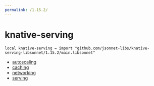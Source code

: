 ```yaml
---
permalink: /1.15.2/
---
```


# knative-serving

```jsonnet
local knative-serving = import "github.com/jsonnet-libs/knative-serving-libsonnet/1.15.2/main.libsonnet"
```



* [autoscaling](autoscaling/index.md)
* [caching](caching/index.md)
* [networking](networking/index.md)
* [serving](serving/index.md)